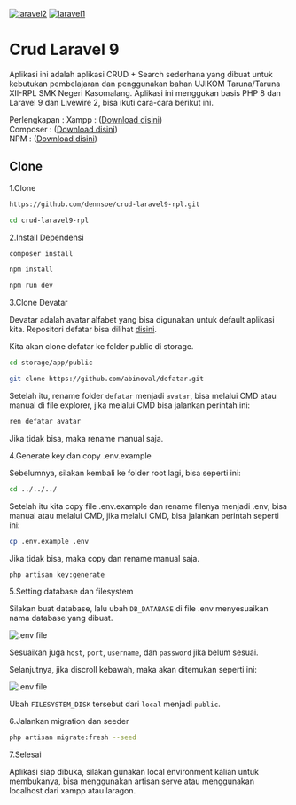 <a href="https://ibb.co/8rQHMZr"><img src="https://i.ibb.co/8rQHMZr/laravel2.jpg" alt="laravel2" border="0"></a> 
<a href="https://ibb.co/12K7g2Y"><img src="https://i.ibb.co/12K7g2Y/laravel1.png" alt="laravel1" border="0"></a>


# Crud Laravel 9

Aplikasi ini adalah aplikasi CRUD + Search sederhana yang dibuat untuk kebutukan pembelajaran dan penggunakan bahan UJIKOM Taruna/Taruna XII-RPL SMK Negeri Kasomalang. Aplikasi ini menggukan basis PHP 8 dan Laravel 9 dan Livewire 2, bisa ikuti cara-cara berikut ini.

Perlengkapan : 
Xampp : (<a href="https://www.apachefriends.org/download.html">Download disini</a>)<br>
Composer : (<a href="https://getcomposer.org/download/">Download disini</a>)<br>
NPM : (<a href="https://nodejs.org/en/download/">Download disini</a>)<br>


## Clone

1.Clone

```bash
https://github.com/dennsoe/crud-laravel9-rpl.git
```

```bash
cd crud-laravel9-rpl
```

2.Install Dependensi

```bash
composer install
```

```bash
npm install
```

```bash
npm run dev
```

3.Clone Devatar

Devatar adalah avatar alfabet yang bisa digunakan untuk default aplikasi kita. Repositori defatar bisa dilihat [disini](https://github.com/abinoval/defatar).

Kita akan clone defatar ke folder public di storage.

```bash
cd storage/app/public
```

```bash
git clone https://github.com/abinoval/defatar.git
```

Setelah itu, rename folder `defatar` menjadi `avatar`, bisa melalui CMD atau manual di file explorer, jika melalui CMD bisa jalankan perintah ini:

```bash
ren defatar avatar
```

Jika tidak bisa, maka rename manual saja.

4.Generate key dan copy .env.example

Sebelumnya, silakan kembali ke folder root lagi, bisa seperti ini:

```bash
cd ../../../
```

Setelah itu kita copy file .env.example dan rename filenya menjadi .env, bisa manual atau melalui CMD, jika melalui CMD, bisa jalankan perintah seperti ini:

```bash
cp .env.example .env
```

Jika tidak bisa, maka copy dan rename manual saja.

```bash
php artisan key:generate
```

5.Setting database dan filesystem

Silakan buat database, lalu ubah `DB_DATABASE` di file .env menyesuaikan nama database yang dibuat.

![.env file](https://i.ibb.co/Tc0P93Z/Screenshot-68.png)

Sesuaikan juga `host`, `port`, `username`, dan `password` jika belum sesuai.

Selanjutnya, jika discroll kebawah, maka akan ditemukan seperti ini:

![.env file](https://i.ibb.co/Y00YPzk/Screenshot-69.png)

Ubah `FILESYSTEM_DISK` tersebut dari `local` menjadi `public`.

6.Jalankan migration dan seeder

```bash
php artisan migrate:fresh --seed
```

7.Selesai

Aplikasi siap dibuka, silakan gunakan local environment kalian untuk membukanya, bisa menggunakan artisan serve atau menggunakan localhost dari xampp atau laragon.
